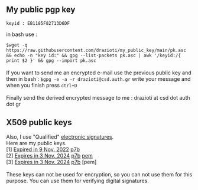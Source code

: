 ## My public pgp key
``keyid : EB1185F82713D6DF``

in bash use : 

`` $wget -q https://raw.githubusercontent.com/drazioti/my_public_key/main/pk.asc && echo -n "key id:" && gpg --list-packets pk.asc | awk '/keyid:/{ print $2 }' && gpg --import pk.asc
``
<br><br>
If you want to send me an encrypted e-mail use the previous public key and then in bash :
`` $gpg -e -a -r drazioti@csd.auth.gr
``
write your message and when you finish press ``ctrl+D``
<br><br>
Finally send the derived encrypted message to me : drazioti at csd dot auth dot gr
## X509 public keys
Also, I use "Qualified" [electronic signatures](https://www.harica.gr/en/Products/eSignature).<br>
Here are my public keys.<br>
[1] [Expired in 9 Nov. 2022](https://repo.harica.gr/cert_info?recvcode=JAUXQCMAFKDQWWXGDJKDWBSFCOPWNJAXEAITOFNLKJNOGEIJGM) [p7b](https://github.com/drazioti/my_public_key/blob/main/cert_old_2022.p7b) <br>
[2] [Expires in 3 Nov. 2024](https://repo.harica.gr/cert_info?recvcode=LCXTVBOTCLPVQJFBVISRWWCOHOIDATTTXNRTDOVODCQKKPLDRK) [p7b](https://github.com/drazioti/my_public_key/blob/main/cert_old_2024.p7b) [pem](https://github.com/drazioti/my_public_key/blob/main/cert_old_2024.pem) <br>
[3] [Expires in 3 Nov. 2024](https://repo.harica.gr/cert_info?recvcode=LCXTVBOTCLPVQJFBVISRWWCOHOIDATTTXNRTDOVODCQKKPLDRK) [p7b](https://github.com/drazioti/my_public_key/blob/main/cert_current.pem) [pem] <br><br>
These keys can not be used for encryption, so you can not use them for this purpose. You can use them for verifying digital signatures.
